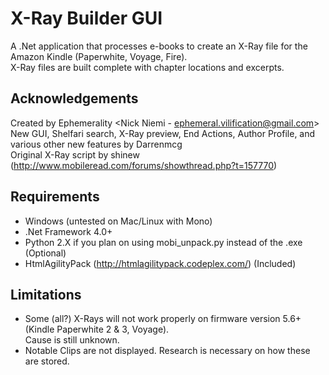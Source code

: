 # X-Ray Builder GUI
A .Net application that processes e-books to create an X-Ray file for the Amazon Kindle (Paperwhite, Voyage, Fire).  
X-Ray files are built complete with chapter locations and excerpts.

## Acknowledgements
Created by Ephemerality <Nick Niemi - ephemeral.vilification@gmail.com>  
New GUI, Shelfari search, X-Ray preview, End Actions, Author Profile, and various other new features by Darrenmcg  
Original X-Ray script by shinew (http://www.mobileread.com/forums/showthread.php?t=157770)

## Requirements
* Windows (untested on Mac/Linux with Mono)  
* .Net Framework 4.0+  
* Python 2.X if you plan on using mobi_unpack.py instead of the .exe (Optional)  
* HtmlAgilityPack (http://htmlagilitypack.codeplex.com/) (Included)  
  
## Limitations  
* Some (all?) X-Rays will not work properly on firmware version 5.6+ (Kindle Paperwhite 2 & 3, Voyage).  
Cause is still unknown.
* Notable Clips are not displayed. Research is necessary on how these are stored.
